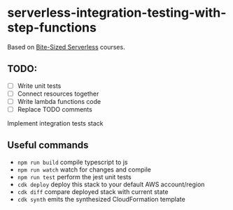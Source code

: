 # serverless-integration-testing-with-step-functions

Based on [Bite-Sized Serverless](https://bitesizedserverless.com/) courses.

## TODO:

- [ ] Write unit tests
- [ ] Connect resources together
- [ ] Write lambda functions code
- [ ] Replace TODO comments

Implement integration tests stack

## Useful commands

* `npm run build`   compile typescript to js
* `npm run watch`   watch for changes and compile
* `npm run test`    perform the jest unit tests
* `cdk deploy`      deploy this stack to your default AWS account/region
* `cdk diff`        compare deployed stack with current state
* `cdk synth`       emits the synthesized CloudFormation template
